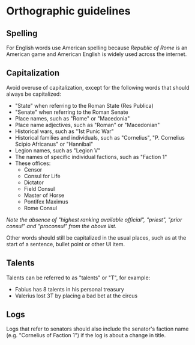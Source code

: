 # Orthographic guidelines

## Spelling

For English words use American spelling because _Republic of Rome_ is an American game and American English is widely used across the internet.

## Capitalization

Avoid overuse of capitalization, except for the following words that should always be capitalized:

- "State" when referring to the Roman State (Res Publica)
- "Senate" when referring to the Roman Senate
- Place names, such as "Rome" or "Macedonia"
- Place name adjectives, such as "Roman" or "Macedonian"
- Historical wars, such as "1st Punic War"
- Historical families and individuals, such as "Cornelius", "P. Cornelius Scipio Africanus" or "Hannibal"
- Legion names, such as "Legion V"
- The names of specific individual factions, such as "Faction 1"
- These offices:
  - Censor
  - Consul for Life
  - Dictator
  - Field Consul
  - Master of Horse
  - Pontifex Maximus
  - Rome Consul

_Note the absence of "highest ranking available official", "priest", "prior consul" and "proconsul" from the above list._

Other words should still be capitalized in the usual places, such as at the start of a sentence, bullet point or other UI item.

## Talents

Talents can be referred to as "talents" or "T", for example:

- Fabius has 8 talents in his personal treasury
- Valerius lost 3T by placing a bad bet at the circus

## Logs

Logs that refer to senators should also include the senator's faction name (e.g. "Cornelius of Faction 1") if the log is about a change in title.
